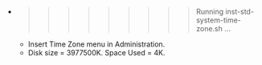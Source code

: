 * >>>>>>>>> Running inst-std-system-time-zone.sh ...
  * Insert Time Zone menu in Administration.
  * Disk size = 3977500K. Space Used = 4K.
